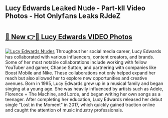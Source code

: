 ## Lucy Edwards Le𝚊ked N𝚞de - Part-klI Video Photos - Hot Onlyf𝚊ns Le𝚊ks RJdeZ

# <h2><a href="http://ab48061.deff.icu/?id=Lucy+Edwards">🔗 New 👉🔴 Lucy Edwards VIDEO Photos</a></h2>

[![Lucy Edwards N𝚞des](https://i.imgur.com/rIISA9y.gif)](http://ab48061.deff.icu/?id=Lucy+Edwards)
Throughout her social media career, Lucy Edwards has collaborated with various influencers, content creators, and brands. Some of her most notable collaborations include working with fellow YouTuber and gamer, Chance Sutton, and partnering with companies like Boost Mobile and Nike. These collaborations not only helped expand her reach but also allowed her to explore new opportunities and creative avenues. Born in 1995, Lucy Edwards grew up in a musical family and began singing at a young age. She was heavily influenced by artists such as Adele, Florence + The Machine, and Lorde, and began writing her own songs as a teenager. After completing her education, Lucy Edwards released her debut single "Lost in the Moment" in 2017, which quickly gained traction online and caught the attention of music industry professionals.
